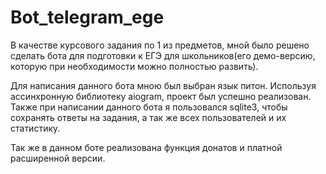 # Bot_telegram_ege
В качестве курсового задания по 1 из предметов, мной было решено сделать бота для подготовки к ЕГЭ для школьников(его демо-версию, которую при необходимости можно полностью развить).

Для написания данного бота мною был выбран язык питон. Используя ассинхронную библиотеку aiogram, проект был успешно реализован. Также при написании данного бота я пользовался sqlite3, чтобы сохранять ответы на задания, а так же всех пользователей и их статистику.

Так же в данном боте реализована функция донатов и платной расширенной версии.
